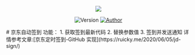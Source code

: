 <p align="center">
    <img src="https://cdn.jsdelivr.net/gh/ruicky/ruicky.github.io/2020/06/05/jd-sign/0.png">
</p>


<p align="center">
    <img alt="Version" src="https://img.shields.io/badge/release-0.0.1-blue"/>
    <a href="https://github.com/ruicky">
        <img alt="Author" src="https://img.shields.io/badge/author-ruicky-blueviolet"/>
    </a>
</p>
# 京东自动签到
功能：
1. 获取签到最新代码
2. 替换参数值
3. 签到并发送通知
详情参考文章:[京东定时签到-GitHub 实现](https://ruicky.me/2020/06/05/jd-sign/)
